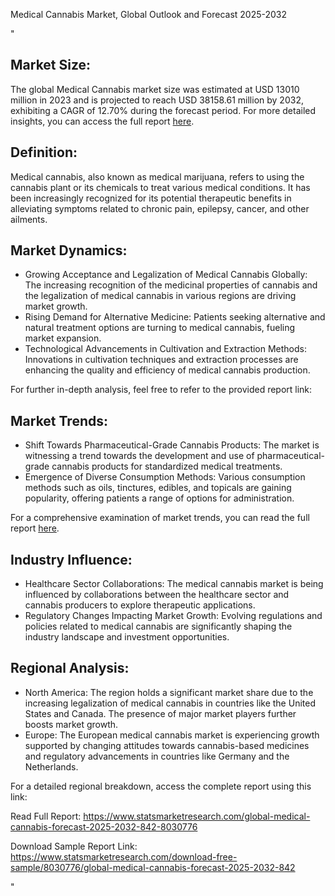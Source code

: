 Medical Cannabis Market, Global Outlook and Forecast 2025-2032

"<h2>Market Size:</h2>
<p>The global Medical Cannabis market size was estimated at USD 13010 million in 2023 and is projected to reach USD 38158.61 million by 2032, exhibiting a CAGR of 12.70% during the forecast period. For more detailed insights, you can access the full report <a href='https://www.statsmarketresearch.com/global-medical-cannabis-forecast-2025-2032-842-8030776'>here</a>.</p>

<h2>Definition:</h2>
<p>Medical cannabis, also known as medical marijuana, refers to using the cannabis plant or its chemicals to treat various medical conditions. It has been increasingly recognized for its potential therapeutic benefits in alleviating symptoms related to chronic pain, epilepsy, cancer, and other ailments.</p>

<h2>Market Dynamics:</h2>
<ul>
  <li>Growing Acceptance and Legalization of Medical Cannabis Globally: The increasing recognition of the medicinal properties of cannabis and the legalization of medical cannabis in various regions are driving market growth.</li>
  <li>Rising Demand for Alternative Medicine: Patients seeking alternative and natural treatment options are turning to medical cannabis, fueling market expansion.</li>
  <li>Technological Advancements in Cultivation and Extraction Methods: Innovations in cultivation techniques and extraction processes are enhancing the quality and efficiency of medical cannabis production.</li>
</ul>
<p>For further in-depth analysis, feel free to refer to the provided report link:</p> 

<h2>Market Trends:</h2>
<ul>
  <li>Shift Towards Pharmaceutical-Grade Cannabis Products: The market is witnessing a trend towards the development and use of pharmaceutical-grade cannabis products for standardized medical treatments.</li>
  <li>Emergence of Diverse Consumption Methods: Various consumption methods such as oils, tinctures, edibles, and topicals are gaining popularity, offering patients a range of options for administration.</li>
</ul>
<p>For a comprehensive examination of market trends, you can read the full report <a href='https://www.statsmarketresearch.com/global-medical-cannabis-forecast-2025-2032-842-8030776'>here</a>.</p>

<h2>Industry Influence:</h2>
<ul>
  <li>Healthcare Sector Collaborations: The medical cannabis market is being influenced by collaborations between the healthcare sector and cannabis producers to explore therapeutic applications.</li>
  <li>Regulatory Changes Impacting Market Growth: Evolving regulations and policies related to medical cannabis are significantly shaping the industry landscape and investment opportunities.</li>
</ul>

<h2>Regional Analysis:</h2>
<ul>
  <li>North America: The region holds a significant market share due to the increasing legalization of medical cannabis in countries like the United States and Canada. The presence of major market players further boosts market growth.</li>
  <li>Europe: The European medical cannabis market is experiencing growth supported by changing attitudes towards cannabis-based medicines and regulatory advancements in countries like Germany and the Netherlands.</li>
</ul>
<p>For a detailed regional breakdown, access the complete report using this link:</p> 

<p>Read Full Report: <a href='https://www.statsmarketresearch.com/global-medical-cannabis-forecast-2025-2032-842-8030776'>https://www.statsmarketresearch.com/global-medical-cannabis-forecast-2025-2032-842-8030776</a></p>
<p>Download Sample Report Link: <a href='https://www.statsmarketresearch.com/download-free-sample/8030776/global-medical-cannabis-forecast-2025-2032-842'>https://www.statsmarketresearch.com/download-free-sample/8030776/global-medical-cannabis-forecast-2025-2032-842</a></p>"
